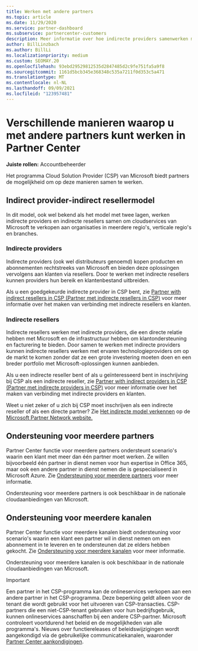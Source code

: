 ```yaml
---
title: Werken met andere partners
ms.topic: article
ms.date: 11/29/2020
ms.service: partner-dashboard
ms.subservice: partnercenter-customers
description: Meer informatie over hoe indirecte providers samenwerken met indirecte resellers in het Cloud Solution Provider -programma (CSP) en bepalen welke rol het meest voor u het beste is.
author: BillLinzbach
ms.author: BillLi
ms.localizationpriority: medium
ms.custom: SEOMAY.20
ms.openlocfilehash: 93ebd29529812535d2847485d2c9fe751fa5a9f8
ms.sourcegitcommit: 1161d5bcb345e368348c535a7211f0d353c5a471
ms.translationtype: MT
ms.contentlocale: nl-NL
ms.lasthandoff: 09/09/2021
ms.locfileid: "123957481"
---
```

# <a name="different-ways-you-can-work-with-other-partners-in-partner-center"></a>Verschillende manieren waarop u met andere partners kunt werken in Partner Center

**Juiste rollen:** Accountbeheerder

Het programma Cloud Solution Provider (CSP) van Microsoft biedt partners de mogelijkheid om op deze manieren samen te werken.

## <a name="indirect-provider-indirect-reseller-model"></a>Indirect provider-indirect resellermodel

In dit model, ook wel bekend als het model met twee lagen, werken indirecte providers en indirecte resellers samen om cloudservices van Microsoft te verkopen aan organisaties in meerdere regio's, verticale regio's en branches.

### <a name="indirect-providers"></a>Indirecte providers

Indirecte providers (ook wel distributeurs genoemd) kopen producten en abonnementen rechtstreeks van Microsoft en bieden deze oplossingen vervolgens aan klanten via resellers. Door te werken met indirecte resellers kunnen providers hun bereik en klantenbestand uitbreiden.

Als u een goedgekeurde indirecte provider in CSP bent, zie [Partner with indirect resellers in CSP (Partner met indirecte resellers in CSP)](indirect-provider-tasks-in-partner-center.md) voor meer informatie over het maken van verbinding met indirecte resellers en klanten.

### <a name="indirect-resellers"></a>Indirecte resellers

Indirecte resellers werken met indirecte providers, die een directe relatie hebben met Microsoft en de infrastructuur hebben om klantondersteuning en facturering te bieden. Door samen te werken met indirecte providers kunnen indirecte resellers werken met ervaren technologieproviders om op de markt te komen zonder dat ze een grote investering moeten doen en een breder portfolio met Microsoft-oplossingen kunnen aanbieden.

Als u een indirecte reseller bent of als u geïnteresseerd bent in inschrijving bij CSP als een indirecte reseller, zie [Partner with indirect providers in CSP (Partner met indirecte providers in CSP)](indirect-reseller-tasks-in-partner-center.md) voor meer informatie over het maken van verbinding met indirecte providers en klanten.

Weet u niet zeker of u zich bij CSP moet inschrijven als een indirecte reseller of als een directe partner? Zie [Het indirecte model verkennen](https://partner.microsoft.com/cloud-solution-provider/indirect) op de [Microsoft Partner Network website.](https://partner.microsoft.com)

## <a name="multi-partner-support"></a>Ondersteuning voor meerdere partners

Partner Center functie voor meerdere partners ondersteunt scenario's waarin een klant met meer dan één partner moet werken. Ze willen bijvoorbeeld één partner in dienst nemen voor hun expertise in Office 365, maar ook een andere partner in dienst nemen die is gespecialiseerd in Microsoft Azure. Zie [Ondersteuning voor meerdere partners](multipartner.md) voor meer informatie.

Ondersteuning voor meerdere partners is ook beschikbaar in de nationale cloudaanbiedingen van Microsoft.

## <a name="multi-channel-support"></a>Ondersteuning voor meerdere kanalen

Partner Center functie voor meerdere kanalen biedt ondersteuning voor scenario's waarin een klant een partner wil in dienst nemen om een abonnement in te leveren en te ondersteunen dat ze elders hebben gekocht. Zie [Ondersteuning voor meerdere kanalen](multichannel.md) voor meer informatie.

Ondersteuning voor meerdere kanalen is ook beschikbaar in de nationale cloudaanbiedingen van Microsoft.

> [!IMPORTANT]  
> Een partner in het CSP-programma kan de onlineservices verkopen aan een andere partner in het CSP-programma. Deze beperking geldt alleen voor de tenant die wordt gebruikt voor het uitvoeren van CSP-transacties. CSP-partners die een niet-CSP-tenant gebruiken voor hun bedrijfsgebruik, kunnen onlineservices aanschaffen bij een andere CSP-partner. Microsoft controleert voortdurend het beleid en de mogelijkheden van alle programma's. Nieuws over functiereleases of beleidswijzigingen wordt aangekondigd via de gebruikelijke communicatiekanalen, waaronder [Partner Center aankondigingen](announcements/index.md).
